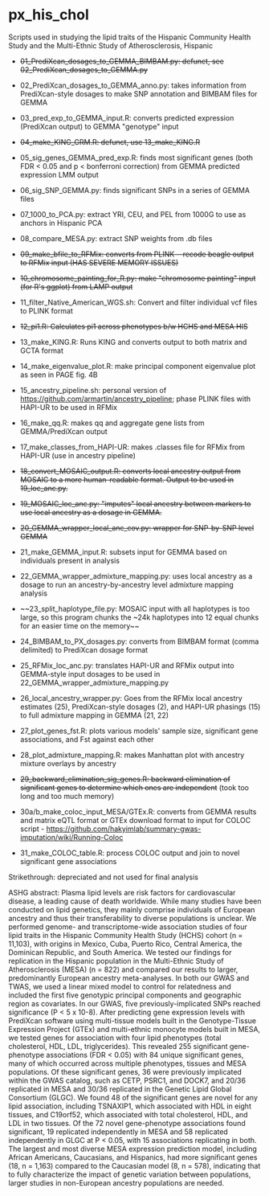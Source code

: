 # px_his_chol
Scripts used in studying the lipid traits of the Hispanic Community Health Study and the Multi-Ethnic Study of Atherosclerosis, Hispanic

* ~~01_PrediXcan_dosages_to_GEMMA_BIMBAM.py: defunct, see 02_PrediXcan_dosages_to_GEMMA.py~~

* 02_PrediXcan_dosages_to_GEMMA_anno.py: takes information from PrediXcan-style dosages to make SNP annotation and BIMBAM files for GEMMA

* 03_pred_exp_to_GEMMA_input.R: converts predicted expression (PrediXcan output) to GEMMA "genotype" input

* ~~04_make_KING_GRM.R: defunct, use 13_make_KING.R~~

* 05_sig_genes_GEMMA_pred_exp.R: finds most significant genes (both FDR < 0.05 and p < bonferroni correction) from GEMMA predicted expression LMM output

* 06_sig_SNP_GEMMA.py: finds significant SNPs in a series of GEMMA files

* 07_1000_to_PCA.py: extract YRI, CEU, and PEL from 1000G to use as anchors in Hispanic PCA

* 08_compare_MESA.py: extract SNP weights from .db files

* ~~09_make_bfile_to_RFMix: converts from PLINK --recode beagle output to RFMix input (HAS SEVERE MEMORY ISSUES)~~

* ~~10_chromosome_painting_for_R.py: make "chromosome painting" input (for R's ggplot) from LAMP output~~

* 11_filter_Native_American_WGS.sh: Convert and filter individual vcf files to PLINK format

* ~~12_pi1.R: Calculates pi1 across phenotypes b/w HCHS and MESA HIS~~

* 13_make_KING.R: Runs KING and converts output to both matrix and GCTA format

* 14_make_eigenvalue_plot.R: make principal component eigenvalue plot as seen in PAGE fig. 4B

* 15_ancestry_pipeline.sh: personal version of https://github.com/armartin/ancestry_pipeline; phase PLINK files with HAPI-UR to be used in RFMix

* 16_make_qq.R: makes qq and aggregate gene lists from GEMMA/PrediXcan output

* 17_make_classes_from_HAPI-UR: makes .classes file for RFMix from HAPI-UR (use in ancestry pipeline)

* ~~18_convert_MOSAIC_output.R: converts local ancestry output from MOSAIC to a more human-readable format. Output to be used in 19_loc_anc.py.~~

* ~~19_MOSAIC_loc_anc.py: "imputes" local ancestry between markers to use local ancestry as a dosage in GEMMA.~~

* ~~20_GEMMA_wrapper_local_anc_cov.py: wrapper for SNP-by-SNP level GEMMA~~

* 21_make_GEMMA_input.R: subsets input for GEMMA based on individuals present in analysis

* 22_GEMMA_wrapper_admixture_mapping.py: uses local ancestry as a dosage to run an ancestry-by-ancestry level admixture mapping analysis

* ~~23_split_haplotype_file.py: MOSAIC input with all haplotypes is too large, so this program chunks the ~24k haplotypes into 12 equal chunks for an easier time on the memory~~ 

* 24_BIMBAM_to_PX_dosages.py: converts from BIMBAM format (comma delimited) to PrediXcan dosage format

* 25_RFMix_loc_anc.py: translates HAPI-UR and RFMix output into GEMMA-style input dosages to be used in 22_GEMMA_wrapper_admixture_mapping.py

* 26_local_ancestry_wrapper.py: Goes from the RFMix local ancestry estimates (25), PrediXcan-style dosages (2), and HAPI-UR phasings (15) to full admixture mapping in GEMMA (21, 22)

* 27_plot_genes_fst.R: plots various models' sample size, significant gene associations, and Fst against each other

* 28_plot_admixture_mapping.R: makes Manhattan plot with ancestry mixture overlays by ancestry

* ~~29_backward_elimination_sig_genes.R: backward elimination of significant genes to determine which ones are independent~~ (took too long and too much memory)
 
* 30a/b_make_coloc_input_MESA/GTEx.R: converts from GEMMA results and matrix eQTL format or GTEx download format to input for COLOC script - https://github.com/hakyimlab/summary-gwas-imputation/wiki/Running-Coloc

* 31_make_COLOC_table.R: process COLOC output and join to novel significant gene associations
 
Strikethrough: depreciated and not used for final analysis

ASHG abstract: Plasma lipid levels are risk factors for cardiovascular disease, a leading cause of death worldwide. While many studies have been conducted on lipid genetics, they mainly comprise individuals of European ancestry and thus their transferability to diverse populations is unclear. We performed genome- and transcriptome-wide association studies of four lipid traits in the Hispanic Community Health Study (HCHS) cohort (n = 11,103), with origins in Mexico, Cuba, Puerto Rico, Central America, the Dominican Republic, and South America. We tested our findings for replication in the Hispanic population in the Multi-Ethnic Study of Atherosclerosis (MESA) (n = 822) and compared our results to larger, predominantly European ancestry meta-analyses. In both our GWAS and TWAS, we used a linear mixed model to control for relatedness and included the first five genotypic principal components and geographic region as covariates. In our GWAS, five previously-implicated SNPs reached significance (P < 5 x 10-8). After predicting gene expression levels with PrediXcan software using multi-tissue models built in the Genotype-Tissue Expression Project (GTEx) and multi-ethnic monocyte models built in MESA, we tested genes for association with four lipid phenotypes (total cholesterol, HDL, LDL, triglycerides). This revealed 255 significant gene-phenotype associations (FDR < 0.05) with 84 unique significant genes, many of which occurred across multiple phenotypes, tissues and MESA populations. Of these significant genes, 36 were previously implicated within the GWAS catalog, such as CETP, PSRC1, and DOCK7, and 20/36 replicated in MESA and 30/36 replicated in the Genetic Lipid Global Consortium (GLGC). We found 48 of the significant genes are novel for any lipid association, including TSNAXIP1, which associated with HDL in eight tissues, and C19orf52, which associated with total cholesterol, HDL, and LDL in two tissues. Of the 72 novel gene-phenotype associations found significant, 19 replicated independently in MESA and 58 replicated independently in GLGC at P < 0.05, with 15 associations replicating in both. The largest and most diverse MESA expression prediction model, including African Americans, Caucasians, and Hispanics, had more significant genes (18, n = 1,163) compared to the Caucasian model (8, n = 578), indicating that to fully characterize the impact of genetic variation between populations, larger studies in non-European ancestry populations are needed.
